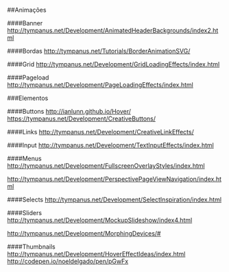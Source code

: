 ##Animações

####Banner
http://tympanus.net/Development/AnimatedHeaderBackgrounds/index2.html

####Bordas
http://tympanus.net/Tutorials/BorderAnimationSVG/

####Grid
http://tympanus.net/Development/GridLoadingEffects/index.html

####Pageload
http://tympanus.net/Development/PageLoadingEffects/index.html

###Elementos

####Buttons
http://ianlunn.github.io/Hover/
https://tympanus.net/Development/CreativeButtons/

####Links
http://tympanus.net/Development/CreativeLinkEffects/

####Input
http://tympanus.net/Development/TextInputEffects/index.html

####Menus
http://tympanus.net/Development/FullscreenOverlayStyles/index.html

http://tympanus.net/Development/PerspectivePageViewNavigation/index.html

####Selects
http://tympanus.net/Development/SelectInspiration/index.html

####Sliders
http://tympanus.net/Development/MockupSlideshow/index4.html

http://tympanus.net/Development/MorphingDevices/#

####Thumbnails
http://tympanus.net/Development/HoverEffectIdeas/index.html
http://codepen.io/noeldelgado/pen/pGwFx
